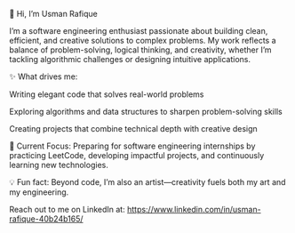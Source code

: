 👋 Hi, I’m Usman Rafique

I’m a software engineering enthusiast passionate about building clean, efficient, and creative solutions to complex problems. My work reflects a balance of problem-solving, logical thinking, and creativity, whether I’m tackling algorithmic challenges or designing intuitive applications.

✨ What drives me:

Writing elegant code that solves real-world problems

Exploring algorithms and data structures to sharpen problem-solving skills

Creating projects that combine technical depth with creative design

🚀 Current Focus: Preparing for software engineering internships by practicing LeetCode, developing impactful projects, and continuously learning new technologies.

💡 Fun fact: Beyond code, I’m also an artist—creativity fuels both my art and my engineering.

Reach out to me on LinkedIn at: https://www.linkedin.com/in/usman-rafique-40b24b165/

